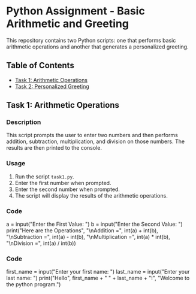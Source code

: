 # Python Assignment - Basic Arithmetic and Greeting

This repository contains two Python scripts: one that performs basic arithmetic operations and another that generates a personalized greeting.

## Table of Contents

- [Task 1: Arithmetic Operations](#task-1-arithmetic-operations)
- [Task 2: Personalized Greeting](#task-2-personalized-greeting)

## Task 1: Arithmetic Operations

### Description

This script prompts the user to enter two numbers and then performs addition, subtraction, multiplication, and division on those numbers. The results are then printed to the console.

### Usage

1.  Run the script `task1.py`.
2.  Enter the first number when prompted.
3.  Enter the second number when prompted.
4.  The script will display the results of the arithmetic operations.

### Code
a = input("Enter the First Value: ")
b = input("Enter the Second Value: ")
print("Here are the Operations",
      "\nAddition =", int(a) + int(b),
      "\nSubtraction =", int(a) - int(b),
      "\nMultiplication =", int(a) * int(b),
      "\nDivision =", int(a) / int(b))
### Code
first_name = input("Enter your first name: ")
last_name = input("Enter your last name: ")
print("Hello", first_name + " " + last_name + "!", "Welcome to the python program.")
      
      
      
